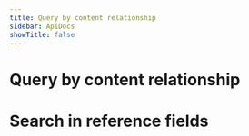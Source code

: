 ```yaml
---
title: Query by content relationship
sidebar: ApiDocs
showTitle: false
---
```


# Query by content relationship

# Search in reference fields